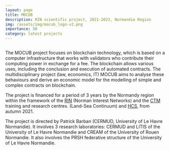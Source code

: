 ```yaml
---
layout: page
title: MOCUB
description: RIN scientific project, 2021-2023, Normandie Region 
img: /assets/img/mocub_logo-v2.png
importance: 50
category: latest projects
---
```

<div class="row">
    <div class="col-sm mt-3 mt-md-0">
        <img class="img-fluid rounded z-depth-1" src="{{ '/assets/img/mocub_logo-v2.png' | relative_url }}" alt="" title="XTerM logo"/>
    </div>
</div>
<!--
<div class="caption">
    MOCUB logo
</div>
-->

The MOCUB project focuses on blockchain technology, which is based on a computer infrastructure that works with validators who contribute their computing power in exchange for a fee. The blockchain allows various uses, including the conclusion and execution of automated contracts. The multidisciplinary project (law, economics, IT) MOCUB aims to analyse these behaviours and derive an economic model for the modelling of simple and complex contracts on blockchain.

The project is financed for a period of 3 years by the Normandy region within the framework of the [RIN](https://aides.normandie.fr/rin-recherche-2021) (Norman Interest Networks) and the [CTM](https://www.normandie-univ.fr/recherche/structuration-de-la-recherche/pole-ctm/) training and research centres. (Land-Sea Continuum) and [HCS](https://www.normandie-univ.fr/recherche/structuration-de-la-recherche/pole-hcs/), from autumn 2021.

The project is directed by Patrick Barban (CERMUD, University of Le Havre Normandie). It involves 3 research laboratories: CERMUD and LITIS of the University of Le Havre Normandie and CREAM of the University of Rouen Normandie. It also involves the PRSH federative structure of the University of Le Havre Normandie. 
